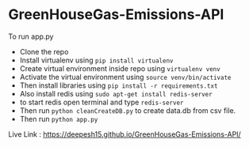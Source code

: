 # GreenHouseGas-Emissions-API

To run app.py
* Clone the repo
* Install virtualenv using `pip install virtualenv`
* Create virtual environment inside repo using `virtualenv venv`
* Activate the virtual environment using `source venv/bin/activate`
* Then install libraries using `pip install -r requirements.txt`
* Also install redis using `sudo apt-get install redis-server`
* to start redis open terminal and type `redis-server`
* Then run `python cleanCreateDB.py` to create data.db from csv file.
* Then run `python app.py`

Live Link : https://deepesh15.github.io/GreenHouseGas-Emissions-API/
